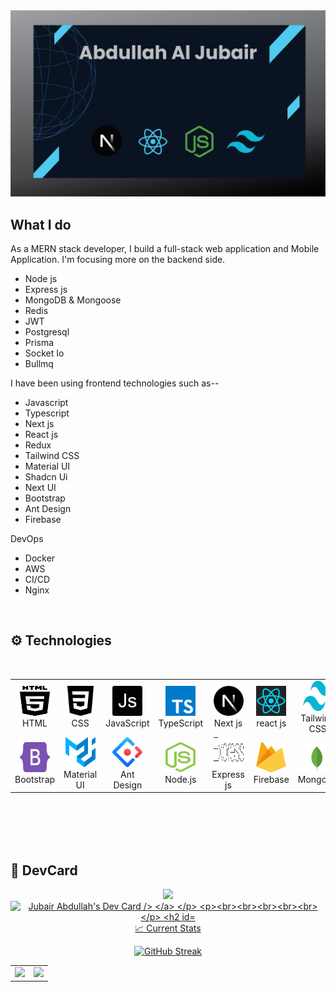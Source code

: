 <img src="https://raw.githubusercontent.com/jubairJnu/jubairJnu/main/git-cover.jpg" />

## What I do

As a MERN stack developer, I build a full-stack web application and Mobile Application. I'm focusing more on the backend side. 

- Node js
- Express js
- MongoDB & Mongoose
- Redis
- JWT
- Postgresql
- Prisma
- Socket Io
- Bullmq


  
I have been using frontend technologies such as--

- Javascript
- Typescript
-  Next js
- React js
- Redux
- Tailwind CSS
- Material UI
- Shadcn Ui
- Next UI
- Bootstrap
- Ant Design
- Firebase

DevOps
- Docker
- AWS
- CI/CD
- Nginx





<br>
<h2 align="left"> ⚙ Technologies</h2>
<table align="center">
  <tr>
    <td align="center" width="96">
      <img src="https://raw.githubusercontent.com/jubairJnu/jubairJnu/main/images/html5-2.svg" width="48" height="48" alt="HTML">
      <br>HTML
    </td>
    <td align="center" width="96">
      <img src="https://raw.githubusercontent.com/jubairJnu/jubairJnu/main/images/css-4.svg" width="48" height="48" alt="CSS">
      <br>CSS
    </td>
    <td align="center" width="96">
      <img src="https://raw.githubusercontent.com/jubairJnu/jubairJnu/main/images/javascript-2.svg" width="48" height="48" alt="JavaScript">
      <br>JavaScript
    </td>
    <td align="center" width="96">
      <img src="https://raw.githubusercontent.com/jubairJnu/jubairJnu/main/images/typescript.svg" width="48" height="48" alt="TypeScript">
      <br>TypeScript
    </td>
    <td align="center" width="96">
      <img src="https://raw.githubusercontent.com/jubairJnu/jubairJnu/main/images/nextjs-icon.svg" width="48" height="48" alt="nextjs">
      <br>Next js
    </td>
    <td align="center" width="96">
      <img src="https://raw.githubusercontent.com/jubairJnu/jubairJnu/main/images/react-1-logo-svgrepo-com.svg" width="48" height="48" alt="react">
      <br>react js
    </td>
    <td align="center" width="96">
      <img src="https://raw.githubusercontent.com/jubairJnu/jubairJnu/main/images/tailwind-css-2.svg" width="48" height="48" alt="Tailwind CSS">
      <br>Tailwind CSS
    </td>
  </tr>
  <br>
  <tr>
    <td align="center" width="96">
      <img src="https://raw.githubusercontent.com/jubairJnu/jubairJnu/main/images/bootstrap-5-1.svg" width="48" height="48" alt="Bootstrap">
      <br>Bootstrap
    </td>
    <td align="center" width="96">
      <img src="https://raw.githubusercontent.com/jubairJnu/jubairJnu/main/images/material-ui-1.svg" width="48" height="48" alt="Material UI">
      <br>Material UI
    </td>
    <td align="center" width="96">
      <img src="https://raw.githubusercontent.com/jubairJnu/jubairJnu/main/images/ant-design-svgrepo-com.svg" width="48" height="48" alt="Ant Design">
      <br>Ant Design
    </td>
    <td align="center" width="96">
      <img src="https://raw.githubusercontent.com/jubairJnu/jubairJnu/main/images/nodejs-icon.svg" width="48" height="48" alt="Node.js">
      <br>Node.js
    </td>
    <td align="center" width="96">
      <img src="https://raw.githubusercontent.com/jubairJnu/jubairJnu/main/images/express-109.svg" width="48" height="48" alt="express">
      <br>Express js
    </td>
    <td align="center" width="96">
      <img src="https://raw.githubusercontent.com/jubairJnu/jubairJnu/main/images/firebase-1.svg" width="48" height="48" alt="firebase">
      <br>Firebase
    </td>
    <td align="center" width="96">
      <img src="https://raw.githubusercontent.com/jubairJnu/jubairJnu/main/images/mongodb-icon-1.svg" width="48" height="48" alt="mongodb">
      <br>Mongodb
    </td>
  </tr>
</table>

<br><br><br><br>
## 🚀 DevCard

<p align="center">
  <a href="https://git.io/streak-stats">
    <img src="[https://github-readme-streak-stats.herokuapp.com?user=jubairJnu](https://app.daily.dev/jubairabdullah"><img src="https://api.daily.dev/devcards/v2/n1JNsxcFmxCY2XLKzeNiS.png?type=wide&r=ov1)" width="652" alt="Jubair Abdullah's Dev Card />
  </a>
</p>




<br><br><br><br><br>


## :chart_with_upwards_trend: Current Stats

<p align="center">
  <a href="https://git.io/streak-stats">
    <img src="https://github-readme-streak-stats.herokuapp.com?user=jubairJnu&theme=github-dark" alt="GitHub Streak" />
  </a>
</p>

<table>
  <tr>
    <td>
      <a href="https://github.com/anuraghazra/github-readme-stats">
        <img height="200" src="https://github-readme-stats.vercel.app/api/top-langs/?username=jubairJnu&hide=c%23,powershell,Mathematica,Ruby,Objective-C,Objective-C%2b%2b,Cuda&title_color=61dafb&text_color=ffffff&icon_color=61dafb&bg_color=20232a&langs_count=8&layout=compact&border_color=61dafb&hide_border=true&size_weight=0.5&count_weight=0.5" />
      </a>
    </td>
    <td>
      <a href="https://github.com/anuraghazra/github-readme-stats">
        <img height="200" src="https://github-readme-stats.vercel.app/api?username=jubairJnu&show_icons=true&theme=github_dark&border_color=61dafb&hide_border=true" />
      </a>
    </td>
  </tr>
</table>








